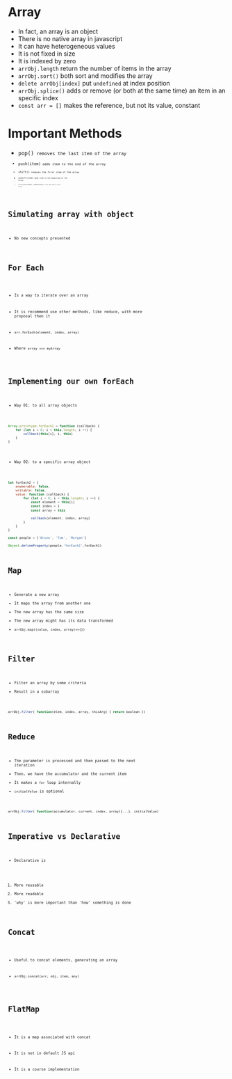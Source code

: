 # Array

- In fact, an array is an object
- There is no native array in javascript
- It can have heterogeneous values
- It is not fixed in size
- It is indexed by zero
- <code>arrObj.length</code> return the number of items in the array
- <code>arrObj.sort()</code> both sort and modifies the array
- <code>delete arrObj[index]</code> put <code>undefined</code> at index position
- <code>arrObj.splice()</code> adds or remove (or both at the same time) an item in an specific index
- <code>const arr = []</code> makes the reference, but not its value, constant

# Important Methods

- <code>pop()<code/> removes the last item of the array
- <code>push(item)<code/> adds item to the end of the array
- <code>shift()<code/> removes the first item of the array
- <code>unshift(item)<code/> adds item to the beginning of the array
- <code>slice(startIndex, numberItems)<code/> slice and return a new array

# Simulating array with object

- No new concepts presented


# For Each

- Is a way to iterate over an array

- It is recommend use other methods, like reduce, with more proposal then it

- <code>arr.forEach(element, index, array)</code>

- Where <code>array === myArray</code>

# Implementing our own forEach

- Way 01: to all array objects
```javascript
Array.prototype.forEach2 = function (callback) {
	for (let i = 0; i < this.length; i ++) {
		callback(this[i], i, this)
	}
}
```

- Way 02: to a specific array object
```javascript
let forEach2 = {
	enumerable: false,
	writable: false,
	value: function (callback) {
		for (let i = 0; i < this.length; i ++) {
			const element = this[i]
			const index = i
			const array = this

			callback(element, index, array)
		}
	}
}

const people = ['Bruno', 'Tom', 'Morgan']

Object.defineProperty(people,'forEach2',forEach2)
```

# Map

- Generate a new array
- It maps the array from another one
- The new array has the same size
- The new array might has its data transformed
- <code>arrObj.map((value, index, array)=>{})</code>

# Filter

- Filter an array by some criteria
- Result in a subarray
```javascript
arrObj.filter( function(elem, index, array, thisArg) { return boolean })
```

# Reduce

- The parameter is processed and then passed to the next iteration
- Then, we have the accumulator and the current item
- It makes a <code>for</code> loop internally
- <code>initialValue</code> is optional

```javascript
arrObj.filter( function(accumulator, current, index, array){...}, initialValue)
```

# Imperative vs Declarative

- Declarative is

1. More reusable
2. More readable
3. 'why' is more important than 'how' something is done

# Concat

- Useful to concat elements, generating an array

- <code>arrObj.concat(arr, obj, item, any)</code>

# FlatMap

- It is a map associated with concat

- It is not in default JS api

- It is a course implementation